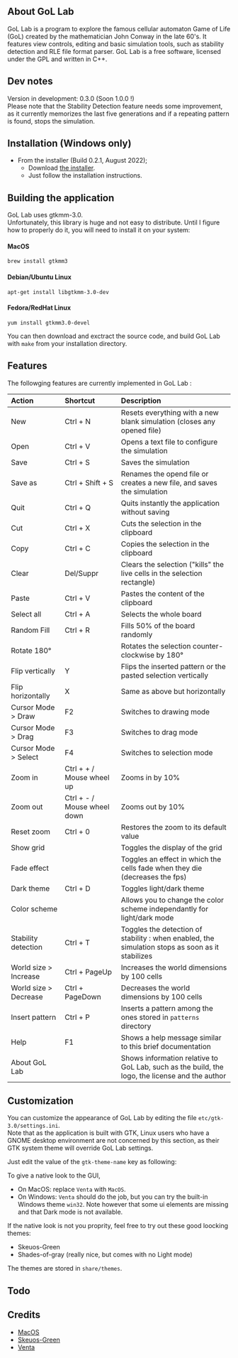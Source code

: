 
## About GoL Lab

GoL Lab is a program to explore the famous cellular automaton Game of Life (GoL) created by the mathematician John Conway in the late 60's. It features view controls, editing and basic simulation tools, such as stability detection and RLE file format parser. GoL Lab is a free software, licensed under the GPL and written in C++.  

## Dev notes

Version in development: 0.3.0 (Soon 1.0.0 !)  
Please note that the Stability Detection feature needs some improvement, as it currently memorizes the last five generations and if a repeating pattern is found, stops the simulation.  

## Installation (Windows only)

* From the installer (Build 0.2.1, August 2022);  
  - Download [the installer](https://github.com/clacassa/GoL-Lab/releases).  
  - Just follow the installation instructions.  

## Building the application

GoL Lab uses gtkmm-3.0.    
Unfortunately, this library is huge and not easy to distribute. Until I figure how to properly do it, you will need to install it on your system:  

#### MacOS  

    brew install gtkmm3  
    
#### Debian/Ubuntu Linux  

    apt-get install libgtkmm-3.0-dev  
    
#### Fedora/RedHat Linux  

    yum install gtkmm3.0-devel  
    
You can then download and exctract the source code, and build GoL Lab with `make` from your installation directory.  

## Features  

The followging features are currently implemented in GoL Lab :  

| Action  | Shortcut | Description |  
| :--     | :--      | :--         |
| New     | Ctrl + N | Resets everything with a new blank simulation (closes any opened file) |  
| Open    | Ctrl + V | Opens a text file to configure the simulation |
| Save    | Ctrl + S | Saves the simulation |
| Save as | Ctrl + Shift + S | Renames the opend file or creates a new file, and saves the simulation |
| Quit    | Ctrl + Q | Quits instantly the application without saving |
| Cut     | Ctrl + X | Cuts the selection in the clipboard |
| Copy    | Ctrl + C | Copies the selection in the clipboard |
| Clear   | Del/Suppr | Clears the selection ("kills" the live cells in the selection rectangle) |
| Paste   | Ctrl + V | Pastes the content of the clipboard |
| Select all | Ctrl + A | Selects the whole board |
| Random Fill | Ctrl + R | Fills 50% of the board randomly |
| Rotate 180° | | Rotates the selection counter-clockwise by 180° |
| Flip vertically | Y | Flips the inserted pattern or the pasted selection vertically |
| Flip horizontally | X | Same as above but horizontally |
| Cursor Mode > Draw | F2 | Switches to drawing mode |
| Cursor Mode > Drag | F3 | Switches to drag mode |
| Cursor Mode > Select | F4 | Switches to selection mode |
| Zoom in | Ctrl + + / Mouse wheel up | Zooms in by 10% |
| Zoom out | Ctrl + - / Mouse wheel down | Zooms out by 10% |
| Reset zoom | Ctrl + 0 | Restores the zoom to its default value |
| Show grid | | Toggles the display of the grid |
| Fade effect | | Toggles an effect in which the cells fade when they die (decreases the fps) |
| Dark theme | Ctrl + D | Toggles light/dark theme |
| Color scheme | | Allows you to change the color scheme independantly for light/dark mode |
| Stability detection | Ctrl + T | Toggles the detection of stability : when enabled, the simulation stops as soon as it stabilizes |
| World size > Increase | Ctrl + PageUp | Increases the world dimensions by 100 cells |
| World size > Decrease | Ctrl + PageDown | Decreases the world dimensions by 100 cells |
| Insert pattern | Ctrl + P | Inserts a pattern among the ones stored in `patterns` directory |
| Help | F1 | Shows a help message similar to this brief documentation |
| About GoL Lab | | Shows information relative to GoL Lab, such as the build, the logo, the license and the author |

## Customization

You can customize the appearance of GoL Lab by editing the file `etc/gtk-3.0/settings.ini`.  
Note that as the application is built with GTK, Linux users who have a GNOME desktop environment are not concerned by this section, as their GTK system theme will override GoL Lab settings.  
  
Just edit the value of the `gtk-theme-name` key as following: 
  
To give a native look to the GUI,  
- On MacOS: replace `Venta` with `MacOS`.  
- On Windows:  `Venta` should do the job, but you can try the built-in Windows theme `win32`. Note however that some ui elements are missing and that Dark mode is not available.   

If the native look is not you proprity, feel free to try out these good loocking themes:  
- Skeuos-Green
- Shades-of-gray  (really nice, but comes with no Light mode)  

The themes are stored in `share/themes`.  

## Todo

## Credits

- [MacOS](https://github.com/B00merang-Project/macOS)  
- [Skeuos-Green](https://github.com/daniruiz/skeuos-gtk)  
- [Venta](https://www.gnome-look.org/p/1386774)  
